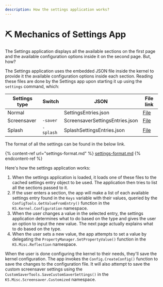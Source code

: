 ```yaml
---
description: How the settings application works?
---
```


# ⛏ Mechanics of Settings App

The Settings application displays all the available sections on the first page and the available configuration options inside it on the second page. But, how?

The Settings application uses the embedded JSON file inside the kernel to provide it the available configuration options inside each section. Reading these files are done by the Settings app upon starting it up using the `settings` command, which:

| Settings type | Switch    | JSON                            | File link                                                                                                                                   |
| ------------- | --------- | ------------------------------- | ------------------------------------------------------------------------------------------------------------------------------------------- |
| Normal        |           | SettingsEntries.json            | [File](https://github.com/Aptivi/Kernel-Simulator/blob/master/public/Kernel%20Simulator/Resources/Settings/SettingsEntries.json)            |
| Screensaver   | `-saver`  | ScreensaverSettingsEntries.json | [File](https://github.com/Aptivi/Kernel-Simulator/blob/master/public/Kernel%20Simulator/Resources/Settings/ScreensaverSettingsEntries.json) |
| Splash        | `-splash` | SplashSettingsEntries.json      | [File](https://github.com/Aptivi/Kernel-Simulator/blob/master/public/Kernel%20Simulator/Resources/Settings/SplashSettingsEntries.json)      |

The format of all the settings can be found in the below link.

{% content-ref url="settings-format.md" %}
[settings-format.md](settings-format.md)
{% endcontent-ref %}

Here's how the settings application works:

1. When the settings application is loaded, it loads one of these files to the cached settings entry object to be used. The application then tries to list all the sections passed to it.
2. If the user enters a section, the app will make a list of each available settings entry found in the `Keys` variable with their values, queried by the `ConfigTools.GetValueFromEntry()` function in the `KS.Kernel.Configuration` namespace.
3. When the user changes a value in the selected entry, the settings application determines what to do based on the type and gives the user an option to input the new value. The next page actually explains what to do based on the type.
4. When the user sets a new value, the app attempts to set a value by delegating the `PropertyManager.SetPropertyValue()` function in the `KS.Misc.Reflection` namespace.

When the user is done configuring the kernel to their needs, they'll save the kernel configuration. The app invokes the `Config.CreateConfig()` function to save the changes to the configuration file. It will also attempt to save the custom screensaver settings using the `CustomSaverTools.SaveCustomSaverSettings()` in the `KS.Misc.Screensaver.Customized` namespace.

